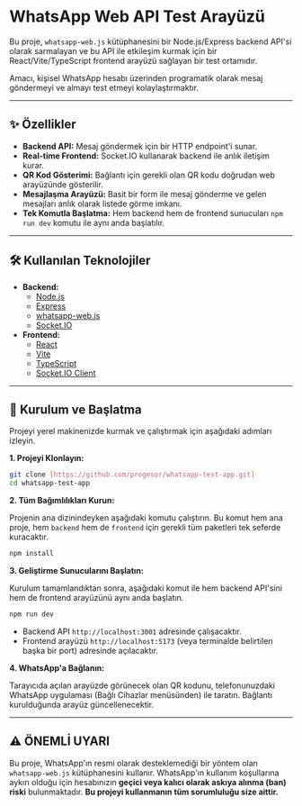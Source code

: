 # WhatsApp Web API Test Arayüzü

Bu proje, `whatsapp-web.js` kütüphanesini bir Node.js/Express backend API'si olarak sarmalayan ve bu API ile etkileşim kurmak için bir React/Vite/TypeScript frontend arayüzü sağlayan bir test ortamıdır.

Amacı, kişisel WhatsApp hesabı üzerinden programatik olarak mesaj göndermeyi ve almayı test etmeyi kolaylaştırmaktır.

---

## ✨ Özellikler

-   **Backend API:** Mesaj göndermek için bir HTTP endpoint'i sunar.
-   **Real-time Frontend:** Socket.IO kullanarak backend ile anlık iletişim kurar.
-   **QR Kod Gösterimi:** Bağlantı için gerekli olan QR kodu doğrudan web arayüzünde gösterilir.
-   **Mesajlaşma Arayüzü:** Basit bir form ile mesaj gönderme ve gelen mesajları anlık olarak listede görme imkanı.
-   **Tek Komutla Başlatma:** Hem backend hem de frontend sunucuları `npm run dev` komutu ile aynı anda başlatılır.

---

## 🛠️ Kullanılan Teknolojiler

* **Backend:**
    * [Node.js](https://nodejs.org/)
    * [Express](https://expressjs.com/)
    * [whatsapp-web.js](https://wwebjs.dev/)
    * [Socket.IO](https://socket.io/)
* **Frontend:**
    * [React](https://reactjs.org/)
    * [Vite](https://vitejs.dev/)
    * [TypeScript](https://www.typescriptlang.org/)
    * [Socket.IO Client](https://socket.io/)

---

## 🚀 Kurulum ve Başlatma

Projeyi yerel makinenizde kurmak ve çalıştırmak için aşağıdaki adımları izleyin.

**1. Projeyi Klonlayın:**

```bash
git clone [https://github.com/progesor/whatsapp-test-app.git]
cd whatsapp-test-app
```

**2. Tüm Bağımlılıkları Kurun:**

Projenin ana dizinindeyken aşağıdaki komutu çalıştırın. Bu komut hem ana proje, hem `backend` hem de `frontend` için gerekli tüm paketleri tek seferde kuracaktır.

```bash
npm install
```

**3. Geliştirme Sunucularını Başlatın:**

Kurulum tamamlandıktan sonra, aşağıdaki komut ile hem backend API'sini hem de frontend arayüzünü aynı anda başlatın.

```bash
npm run dev
```

-   Backend API `http://localhost:3001` adresinde çalışacaktır.
-   Frontend arayüzü `http://localhost:5173` (veya terminalde belirtilen başka bir port) adresinde açılacaktır.

**4. WhatsApp'a Bağlanın:**

Tarayıcıda açılan arayüzde görünecek olan QR kodunu, telefonunuzdaki WhatsApp uygulaması (Bağlı Cihazlar menüsünden) ile taratın. Bağlantı kurulduğunda arayüz güncellenecektir.

---

## ⚠️ ÖNEMLİ UYARI

Bu proje, WhatsApp'ın resmi olarak desteklemediği bir yöntem olan `whatsapp-web.js` kütüphanesini kullanır. WhatsApp'ın kullanım koşullarına aykırı olduğu için hesabınızın **geçici veya kalıcı olarak askıya alınma (ban) riski** bulunmaktadır. **Bu projeyi kullanmanın tüm sorumluluğu size aittir.**
